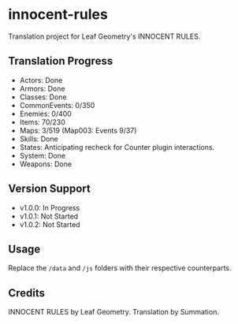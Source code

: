 # innocent-rules
Translation project for Leaf Geometry's INNOCENT RULES.

## Translation Progress
- Actors: Done
- Armors: Done
- Classes: Done
- CommonEvents: 0/350
- Enemies: 0/400
- Items: 70/230
- Maps: 3/519 (Map003: Events 9/37)
- Skills: Done
- States: Anticipating recheck for Counter plugin interactions.
- System: Done
- Weapons: Done

## Version Support
- v1.0.0: In Progress
- v1.0.1: Not Started
- v1.0.2: Not Started

## Usage
Replace the `/data` and `/js` folders with their respective counterparts.

## Credits
INNOCENT RULES by Leaf Geometry.
Translation by Summation.
